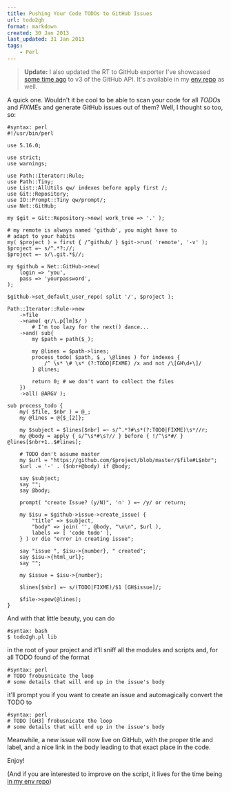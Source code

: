 ```yaml
---
title: Pushing Your Code TODOs to GitHub Issues
url: todo2gh
format: markdown
created: 30 Jan 2013
last_updated: 31 Jan 2013
tags:
    - Perl
---
```


> **Update:** I also updated the RT to GitHub exporter I've showcased 
> [some time ago](http://babyl.ca/techblog/entry/rt-to-github) 
> to v3 of the GitHub
> API. It's available in my [env repo](https://github.com/yanick/environment/blob/master/bin/rt-to-github.pl) as well.

A quick one. Wouldn't it be cool to be able to scan your code for all *TODO*s
and *FIXME*s and generate GitHub issues out of them? Well, I thought so too,
so:

    #syntax: perl
    #!/usr/bin/perl 

    use 5.16.0;

    use strict;
    use warnings;

    use Path::Iterator::Rule;
    use Path::Tiny;
    use List::AllUtils qw/ indexes before apply first /;
    use Git::Repository;
    use IO::Prompt::Tiny qw/prompt/;
    use Net::GitHub;

    my $git = Git::Repository->new( work_tree => '.' );

    # my remote is always named 'github', you might have to 
    # adapt to your habits
    my( $project ) = first { /^github/ } $git->run( 'remote', '-v' );
    $project =~ s/^.*?://;
    $project =~ s/\.git.*$//;

    my $github = Net::GitHub->new(
        login => 'you', 
        pass => 'yourpassword',
    );

    $github->set_default_user_repo( split '/', $project );

    Path::Iterator::Rule->new
        ->file
        ->name( qr/\.p[lm]$/ )
            # I'm too lazy for the next() dance...
        ->and( sub{ 
            my $path = path($_);

            my @lines = $path->lines;
            process_todo( $path, $_, \@lines ) for indexes { 
                /^ \s* \# \s* (?:TODO|FIXME) /x and not /\[GH\d+\]/ 
            } @lines;

            return 0; # we don't want to collect the files
        })
        ->all( @ARGV );

    sub process_todo {
        my( $file, $nbr ) = @_;
        my @lines = @{$_[2]};

        my $subject = $lines[$nbr] =~ s/^.*?#\s*(?:TODO|FIXME)\s*//r;
        my @body = apply { s/^\s*#\s?// } before { !/^\s*#/ }  @lines[$nbr+1..$#lines];

        # TODO don't assume master
        my $url = "https://github.com/$project/blob/master/$file#L$nbr";
        $url .= '-' . ($nbr+@body) if @body;

        say $subject;
        say "";
        say @body;

        prompt( "create Issue? (y/N)", 'n' ) =~ /y/ or return;

        my $isu = $github->issue->create_issue( {
            "title" => $subject,
            "body" => join( '', @body, "\n\n", $url ),
            labels => [ 'code todo' ],
        } ) or die "error in creating issue";

        say "issue ", $isu->{number}, " created";
        say $isu->{html_url};
        say "";

        my $issue = $isu->{number};

        $lines[$nbr] =~ s/(TODO|FIXME)/$1 [GH$issue]/;

        $file->spew(@lines);
    }


And with that little beauty, you can do

    #syntax: bash
    $ todo2gh.pl lib

in the root of your project and it'll sniff all the modules and scripts and,
for all TODO found of the format

    #syntax: perl
    # TODO frobusnicate the loop
    # some details that will end up in the issue's body

it'll prompt you if you want to create an issue and automagically convert
the TODO to

    #syntax: perl
    # TODO [GH3] frobusnicate the loop
    # some details that will end up in the issue's body

Meanwhile, a new issue will now live on GitHub, with the proper title and
label, and a nice link in the body leading to that exact place in the code.

Enjoy!

(And if you are interested to improve on the script, it lives
for the time being [in my env
repo](https://github.com/yanick/environment/blob/master/bin/todo2gh.pl))


